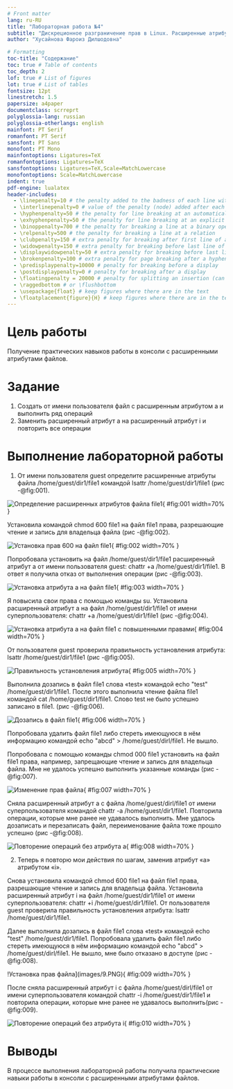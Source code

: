 ```yaml
---
# Front matter
lang: ru-RU
title: "Лабораторная работа №4"
subtitle: "Дискреционное разграничение прав в Linux. Расширенные атрибуты"
author: "Хусайнова Фароиз Дилшодовна"

# Formatting
toc-title: "Содержание"
toc: true # Table of contents
toc_depth: 2
lof: true # List of figures
lot: true # List of tables
fontsize: 12pt
linestretch: 1.5
papersize: a4paper
documentclass: scrreprt
polyglossia-lang: russian
polyglossia-otherlangs: english
mainfont: PT Serif
romanfont: PT Serif
sansfont: PT Sans
monofont: PT Mono
mainfontoptions: Ligatures=TeX
romanfontoptions: Ligatures=TeX
sansfontoptions: Ligatures=TeX,Scale=MatchLowercase
monofontoptions: Scale=MatchLowercase
indent: true
pdf-engine: lualatex
header-includes:
  - \linepenalty=10 # the penalty added to the badness of each line within a paragraph (no associated penalty node) Increasing the value makes tex try to have fewer lines in the paragraph.
  - \interlinepenalty=0 # value of the penalty (node) added after each line of a paragraph.
  - \hyphenpenalty=50 # the penalty for line breaking at an automatically inserted hyphen
  - \exhyphenpenalty=50 # the penalty for line breaking at an explicit hyphen
  - \binoppenalty=700 # the penalty for breaking a line at a binary operator
  - \relpenalty=500 # the penalty for breaking a line at a relation
  - \clubpenalty=150 # extra penalty for breaking after first line of a paragraph
  - \widowpenalty=150 # extra penalty for breaking before last line of a paragraph
  - \displaywidowpenalty=50 # extra penalty for breaking before last line before a display math
  - \brokenpenalty=100 # extra penalty for page breaking after a hyphenated line
  - \predisplaypenalty=10000 # penalty for breaking before a display
  - \postdisplaypenalty=0 # penalty for breaking after a display
  - \floatingpenalty = 20000 # penalty for splitting an insertion (can only be split footnote in standard LaTeX)
  - \raggedbottom # or \flushbottom
  - \usepackage{float} # keep figures where there are in the text
  - \floatplacement{figure}{H} # keep figures where there are in the text
---
```


# Цель работы

Получение практических навыков работы в консоли с расширенными атрибутами файлов.

# Задание

1. Создать от имени пользователя файл с расширенным атрибутом a и выполнить ряд операций 
2. Заменить расширенный атрибут a на расширенный атрибут i и повторить все операции 

# Выполнение лабораторной работы

1. От имени пользователя guest определите расширенные атрибуты файла /home/guest/dir1/file1 командой lsattr /home/guest/dir1/file1 (рис -@fig:001).

![Определение расширенных атрибутов файла file1](image/1.png){ #fig:001 width=70% }

Установила командой chmod 600 file1 на файл file1 права, разрешающие чтение и запись для владельца файла (рис -@fig:002).

![Установка прав 600 на файл file1](image/2.png){ #fig:002 width=70% }

Попробовала установить на файл /home/guest/dir1/file1 расширенный атрибут a от имени пользователя guest: chattr +a /home/guest/dir1/file1. В ответ я получила отказ от выполнения операции (рис -@fig:003).

![Установка атрибута а на файл file1](image/3.png){ #fig:003 width=70% }

Я повысила свои права с помощью команды su. Установила расширенный атрибут a на файл /home/guest/dir1/file1 от имени суперпользователя: chattr +a /home/guest/dir1/file1 (рис -@fig:004).

![Установка атрибута а на файл file1 с повышенными правами](image/4.png){ #fig:004 width=70% }

От пользователя guest проверила правильность установления атрибута: lsattr /home/guest/dir1/file1 (рис -@fig:005).

![Правильность установления атрибута](image/5.png){ #fig:005 width=70% }

Выполнила дозапись в файл file1 слова «test» командой echo "test" /home/guest/dir1/file1. После этого выполнила чтение файла file1 командой cat /home/guest/dir1/file1. Слово test не было успешно записано в file1. (рис -@fig:006). 

![Дозапись в файл file1](images/6.PNG){ #fig:006 width=70% }

Попробовала удалить файл file1 либо стереть имеющуюся в нём информацию командой echo "abcd" > /home/guest/dirl/file1. Не вышло.

Попробовала с помощью команды chmod 000 file1 установить на файл file1 права, например, запрещающие чтение и запись для владельца файла. Мне не удалось успешно выполнить указанные команды (рис -@fig:007).

![Изменение прав файла](images/7.PNG){ #fig:007 width=70% }

Сняла расширенный атрибут a с файла /home/guest/dirl/file1 от имени суперпользователя командой chattr -a /home/guest/dir1/file1. Повторила операции, которые мне ранее не удавалось выполнить. Мне удалось дозаписать и перезаписать файл, переименование файла тоже прошло успешно (рис -@fig:008).

![Повторение операций без атрибута а](images/8.PNG){ #fig:008 width=70% }

2. Теперь я повторю мои действия по шагам, заменив атрибут «a» атрибутом «i». 

Снова установила командой chmod 600 file1 на файл file1 права, разрешающие чтение и запись для владельца файла. Установила расширенный атрибут i на файл /home/guest/dir1/file1 от имени суперпользователя: chattr +i /home/guest/dir1/file1.
От пользователя guest проверила правильность установления атрибута: lsattr /home/guest/dir1/file1.

Далее выполнила дозапись в файл file1 слова «test» командой echo "test" /home/guest/dir1/file1. Попробовала удалить файл file1 либо стереть имеющуюся в нём информацию командой echo "abcd" > /home/guest/dirl/file1. Не вышло, мне было отказано в доступе (рис -@fig:008).

!Установка прав файла](images/9.PNG){ #fig:009 width=70% }

После сняла расширенный атрибут i с файла /home/guest/dirl/file1 от имени суперпользователя командой chattr -i /home/guest/dir1/file1 и повторила операции, которые мне ранее не удавалось выполнить(рис -@fig:009).

![Повторение операций без атрибута i](images/10.PNG){ #fig:010 width=70% }

# Выводы

В процессе выполнения лабораторной работы получила практические навыки работы в консоли с расширенными атрибутами файлов.


